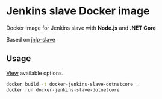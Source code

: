 # Jenkins slave Docker image

Docker image for Jenkins slave with **Node.js** and **.NET Core**

Based on [jnlp-slave](https://github.com/jenkinsci/docker-jnlp-slave)

## Usage

[View](https://github.com/jenkinsci/docker-jnlp-slave#running) available options.

```bash
docker build -t docker-jenkins-slave-dotnetcore .
docker run docker-jenkins-slave-dotnetcore
```